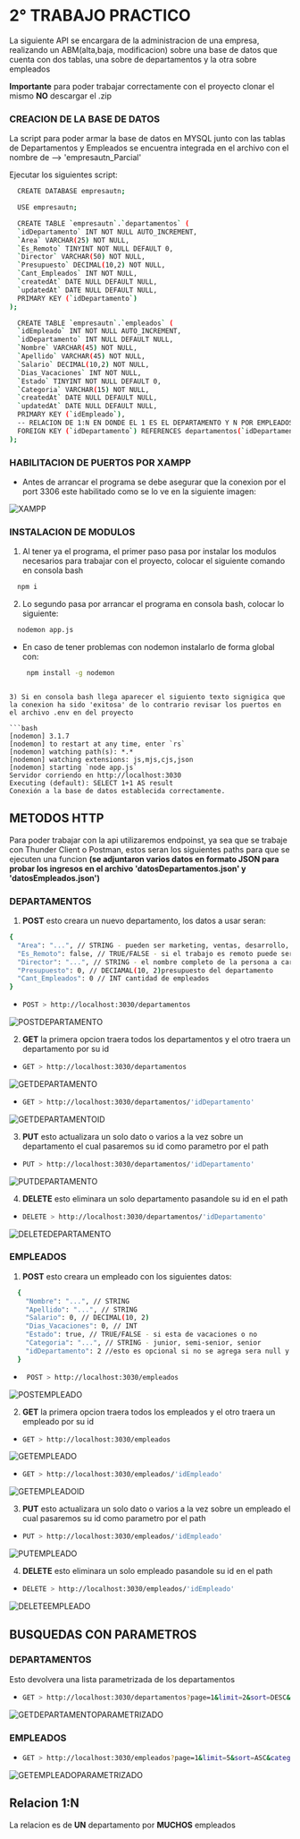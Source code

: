 
# **2° TRABAJO PRACTICO**

La siguiente API se encargara de la administracion de una empresa, realizando un ABM(alta,baja, modificacion) sobre una base de datos que cuenta con dos tablas, una sobre de departamentos y la otra sobre empleados

**Importante** para poder trabajar correctamente con el proyecto clonar el mismo **NO** descargar el .zip

### **CREACION DE LA BASE DE DATOS**

La script para poder armar la base de datos en MYSQL junto con las tablas de Departamentos y Empleados se encuentra integrada en el archivo con el nombre de --> 'empresautn_Parcial'

Ejecutar los siguientes script: 

```bash 
  CREATE DATABASE empresautn;
```

```bash
  USE empresautn;
```

```bash
  CREATE TABLE `empresautn`.`departamentos` (
  `idDepartamento` INT NOT NULL AUTO_INCREMENT,
  `Area` VARCHAR(25) NOT NULL,
  `Es_Remoto` TINYINT NOT NULL DEFAULT 0,
  `Director` VARCHAR(50) NOT NULL,
  `Presupuesto` DECIMAL(10,2) NOT NULL,
  `Cant_Empleados` INT NOT NULL,
  `createdAt` DATE NULL DEFAULT NULL,
  `updatedAt` DATE NULL DEFAULT NULL,
  PRIMARY KEY (`idDepartamento`)
);
```

```bash
  CREATE TABLE `empresautn`.`empleados` (
  `idEmpleado` INT NOT NULL AUTO_INCREMENT, 
  `idDepartamento` INT NULL DEFAULT NULL,
  `Nombre` VARCHAR(45) NOT NULL,
  `Apellido` VARCHAR(45) NOT NULL,
  `Salario` DECIMAL(10,2) NOT NULL,
  `Dias_Vacaciones` INT NOT NULL,
  `Estado` TINYINT NOT NULL DEFAULT 0,
  `Categoria` VARCHAR(15) NOT NULL,
  `createdAt` DATE NULL DEFAULT NULL,
  `updatedAt` DATE NULL DEFAULT NULL,
  PRIMARY KEY (`idEmpleado`),
  -- RELACION DE 1:N EN DONDE EL 1 ES EL DEPARTAMENTO Y N POR EMPLEADOS
  FOREIGN KEY (`idDepartamento`) REFERENCES departamentos(`idDepartamento`)  
);
```

### **HABILITACION DE PUERTOS POR XAMPP**

- Antes de arrancar el programa se debe asegurar que la conexion por el port 3306 este habilitado como se lo ve en la siguiente imagen:

![XAMPP](./assets/xampp.PNG)


### **INSTALACION DE MODULOS**

1) Al tener ya el programa, el primer paso pasa por instalar los modulos necesarios para trabajar con el proyecto, colocar el siguiente comando en consola bash


```bash
  npm i
```

2) Lo segundo pasa por arrancar el programa en consola bash, colocar lo siguiente:

```bash
  nodemon app.js
```
 - En caso de tener problemas con nodemon instalarlo de forma global con:

   ```bash
    npm install -g nodemon
  ```

3) Si en consola bash llega aparecer el siguiento texto signigica que la conexion ha sido 'exitosa' de lo contrario revisar los puertos en el archivo .env en del proyecto

```bash
[nodemon] 3.1.7
[nodemon] to restart at any time, enter `rs`
[nodemon] watching path(s): *.*
[nodemon] watching extensions: js,mjs,cjs,json
[nodemon] starting `node app.js`
Servidor corriendo en http://localhost:3030
Executing (default): SELECT 1+1 AS result
Conexión a la base de datos establecida correctamente. 
```

## **METODOS HTTP**

Para poder trabajar con la api utilizaremos endpoinst, ya sea que se trabaje con Thunder Client o Postman, estos seran los siguientes paths para que se ejecuten una funcion **(se adjuntaron varios datos en formato JSON para probar los ingresos en el archivo 'datosDepartamentos.json' y 'datosEmpleados.json')**

### DEPARTAMENTOS

1) **POST** esto creara un nuevo departamento, los datos a usar seran:

  ```bash 
  {
    "Area": "...", // STRING - pueden ser marketing, ventas, desarrollo, etc
    "Es_Remoto": false, // TRUE/FALSE - si el trabajo es remoto puede ser false o true
    "Director": "...", // STRING - el nombre completo de la persona a cargo
    "Presupuesto": 0, // DECIAMAL(10, 2)presupuesto del departamento
    "Cant_Empleados": 0 // INT cantidad de empleados
  }
  ```
  
 -  ```bash 
    POST > http://localhost:3030/departamentos
    ```

![POSTDEPARTAMENTO](./assets/deptoPOST.PNG)

2) **GET** la primera opcion traera todos los departamentos y el otro traera un departamento por su id

    
- ```bash 
  GET > http://localhost:3030/departamentos
  ```

![GETDEPARTAMENTO](./assets/deptoGET.PNG)


- ```bash 
  GET > http://localhost:3030/departamentos/'idDepartamento'
  ```

![GETDEPARTAMENTOID](./assets/deptoGETID.PNG)


3) **PUT** esto actualizara un solo dato o varios a la vez sobre un departamento el cual pasaremos su id como parametro por el path 

  - ```bash 
    PUT > http://localhost:3030/departamentos/'idDepartamento'
    ```

![PUTDEPARTAMENTO](./assets/deptoPUT.PNG)

4) **DELETE** esto eliminara un solo departamento pasandole su id en el path

  - ```bash 
    DELETE > http://localhost:3030/departamentos/'idDepartamento'
    ```

![DELETEDEPARTAMENTO](./assets/deptoDELETE.PNG)

### EMPLEADOS 

1) **POST** esto creara un empleado con los siguientes datos:

```bash
  {
    "Nombre": "...", // STRING
    "Apellido": "...", // STRING
    "Salario": 0, // DECIMAL(10, 2)
    "Dias_Vacaciones": 0, // INT
    "Estado": true, // TRUE/FALSE - si esta de vacaciones o no
    "Categoria": "...", // STRING - junior, semi-senior, senior
    "idDepartamento": 2 //esto es opcional si no se agrega sera null y no hay relacion 1:N
  }
```

-  ```bash 
    POST > http://localhost:3030/empleados
    ```

![POSTEMPLEADO](./assets/empPOST.PNG)


2) **GET** la primera opcion traera todos los empleados y el otro traera un empleado por su id

- ```bash 
  GET > http://localhost:3030/empleados
  ```

![GETEMPLEADO](./assets/empGET.PNG)


- ```bash 
  GET > http://localhost:3030/empleados/'idEmpleado'
  ```

![GETEMPLEADOID](./assets/empGETID.PNG)

3) **PUT** esto actualizara un solo dato o varios a la vez sobre un empleado el cual pasaremos su id como parametro por el path 

  - ```bash 
    PUT > http://localhost:3030/empleados/'idEmpleado'
    ```

![PUTEMPLEADO](./assets/empPUT.PNG)

4) **DELETE** esto eliminara un solo empleado pasandole su id en el path

  - ```bash 
    DELETE > http://localhost:3030/empleados/'idEmpleado'
    ```

![DELETEEMPLEADO](./assets/empDELETE.PNG)

## BUSQUEDAS CON PARAMETROS

### DEPARTAMENTOS

Esto devolvera una lista parametrizada de los departamentos

- ```bash
  GET > http://localhost:3030/departamentos?page=1&limit=2&sort=DESC&es_Remoto=false
  ```

![GETDEPARTAMENTOPARAMETRIZADO](./assets/getDeptParam.PNG)


### EMPLEADOS

- ```bash
  GET > http://localhost:3030/empleados?page=1&limit=5&sort=ASC&categoria=junior&estado=true
  ```

![GETEMPLEADOPARAMETRIZADO](./assets/getEmpParam.PNG)


## **Relacion 1:N**

La relacion es de **UN** departamento por **MUCHOS** empleados
